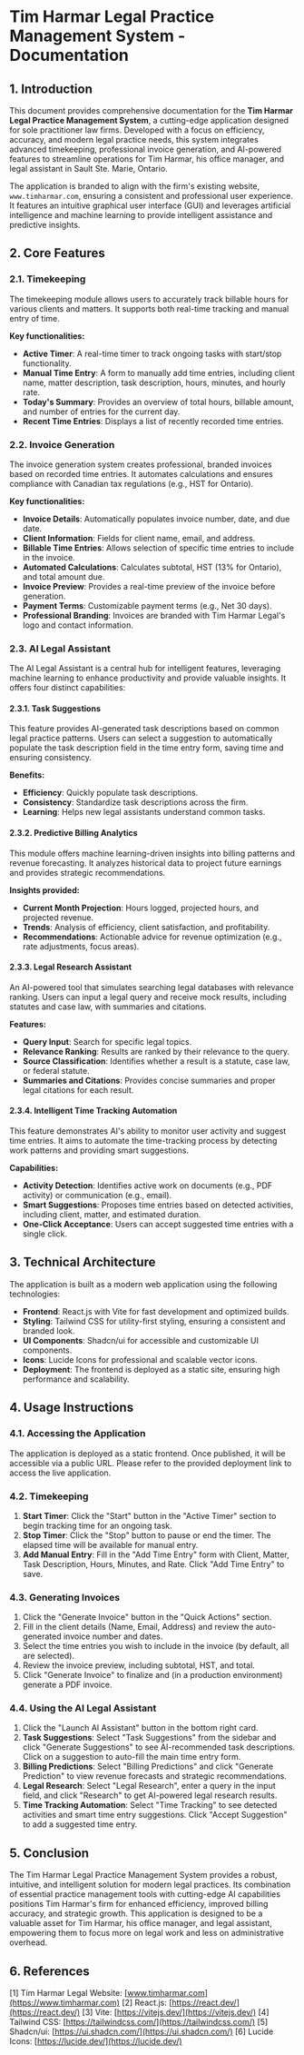 # Tim Harmar Legal Practice Management System - Documentation

## 1. Introduction

This document provides comprehensive documentation for the **Tim Harmar Legal Practice Management System**, a cutting-edge application designed for sole practitioner law firms. Developed with a focus on efficiency, accuracy, and modern legal practice needs, this system integrates advanced timekeeping, professional invoice generation, and AI-powered features to streamline operations for Tim Harmar, his office manager, and legal assistant in Sault Ste. Marie, Ontario.

The application is branded to align with the firm's existing website, `www.timharmar.com`, ensuring a consistent and professional user experience. It features an intuitive graphical user interface (GUI) and leverages artificial intelligence and machine learning to provide intelligent assistance and predictive insights.

## 2. Core Features

### 2.1. Timekeeping

The timekeeping module allows users to accurately track billable hours for various clients and matters. It supports both real-time tracking and manual entry of time.

**Key functionalities:**
- **Active Timer**: A real-time timer to track ongoing tasks with start/stop functionality.
- **Manual Time Entry**: A form to manually add time entries, including client name, matter description, task description, hours, minutes, and hourly rate.
- **Today's Summary**: Provides an overview of total hours, billable amount, and number of entries for the current day.
- **Recent Time Entries**: Displays a list of recently recorded time entries.

### 2.2. Invoice Generation

The invoice generation system creates professional, branded invoices based on recorded time entries. It automates calculations and ensures compliance with Canadian tax regulations (e.g., HST for Ontario).

**Key functionalities:**
- **Invoice Details**: Automatically populates invoice number, date, and due date.
- **Client Information**: Fields for client name, email, and address.
- **Billable Time Entries**: Allows selection of specific time entries to include in the invoice.
- **Automated Calculations**: Calculates subtotal, HST (13% for Ontario), and total amount due.
- **Invoice Preview**: Provides a real-time preview of the invoice before generation.
- **Payment Terms**: Customizable payment terms (e.g., Net 30 days).
- **Professional Branding**: Invoices are branded with Tim Harmar Legal's logo and contact information.

### 2.3. AI Legal Assistant

The AI Legal Assistant is a central hub for intelligent features, leveraging machine learning to enhance productivity and provide valuable insights. It offers four distinct capabilities:

#### 2.3.1. Task Suggestions

This feature provides AI-generated task descriptions based on common legal practice patterns. Users can select a suggestion to automatically populate the task description field in the time entry form, saving time and ensuring consistency.

**Benefits:**
- **Efficiency**: Quickly populate task descriptions.
- **Consistency**: Standardize task descriptions across the firm.
- **Learning**: Helps new legal assistants understand common tasks.

#### 2.3.2. Predictive Billing Analytics

This module offers machine learning-driven insights into billing patterns and revenue forecasting. It analyzes historical data to project future earnings and provides strategic recommendations.

**Insights provided:**
- **Current Month Projection**: Hours logged, projected hours, and projected revenue.
- **Trends**: Analysis of efficiency, client satisfaction, and profitability.
- **Recommendations**: Actionable advice for revenue optimization (e.g., rate adjustments, focus areas).

#### 2.3.3. Legal Research Assistant

An AI-powered tool that simulates searching legal databases with relevance ranking. Users can input a legal query and receive mock results, including statutes and case law, with summaries and citations.

**Features:**
- **Query Input**: Search for specific legal topics.
- **Relevance Ranking**: Results are ranked by their relevance to the query.
- **Source Classification**: Identifies whether a result is a statute, case law, or federal statute.
- **Summaries and Citations**: Provides concise summaries and proper legal citations for each result.

#### 2.3.4. Intelligent Time Tracking Automation

This feature demonstrates AI's ability to monitor user activity and suggest time entries. It aims to automate the time-tracking process by detecting work patterns and providing smart suggestions.

**Capabilities:**
- **Activity Detection**: Identifies active work on documents (e.g., PDF activity) or communication (e.g., email).
- **Smart Suggestions**: Proposes time entries based on detected activities, including client, matter, and estimated duration.
- **One-Click Acceptance**: Users can accept suggested time entries with a single click.

## 3. Technical Architecture

The application is built as a modern web application using the following technologies:

-   **Frontend**: React.js with Vite for fast development and optimized builds.
-   **Styling**: Tailwind CSS for utility-first styling, ensuring a consistent and branded look.
-   **UI Components**: Shadcn/ui for accessible and customizable UI components.
-   **Icons**: Lucide Icons for professional and scalable vector icons.
-   **Deployment**: The frontend is deployed as a static site, ensuring high performance and scalability.

## 4. Usage Instructions

### 4.1. Accessing the Application

The application is deployed as a static frontend. Once published, it will be accessible via a public URL. Please refer to the provided deployment link to access the live application.

### 4.2. Timekeeping

1.  **Start Timer**: Click the "Start" button in the "Active Timer" section to begin tracking time for an ongoing task.
2.  **Stop Timer**: Click the "Stop" button to pause or end the timer. The elapsed time will be available for manual entry.
3.  **Add Manual Entry**: Fill in the "Add Time Entry" form with Client, Matter, Task Description, Hours, Minutes, and Rate. Click "Add Time Entry" to save.

### 4.3. Generating Invoices

1.  Click the "Generate Invoice" button in the "Quick Actions" section.
2.  Fill in the client details (Name, Email, Address) and review the auto-generated invoice number and dates.
3.  Select the time entries you wish to include in the invoice (by default, all are selected).
4.  Review the invoice preview, including subtotal, HST, and total.
5.  Click "Generate Invoice" to finalize and (in a production environment) generate a PDF invoice.

### 4.4. Using the AI Legal Assistant

1.  Click the "Launch AI Assistant" button in the bottom right card.
2.  **Task Suggestions**: Select "Task Suggestions" from the sidebar and click "Generate Suggestions" to see AI-recommended task descriptions. Click on a suggestion to auto-fill the main time entry form.
3.  **Billing Predictions**: Select "Billing Predictions" and click "Generate Prediction" to view revenue forecasts and strategic recommendations.
4.  **Legal Research**: Select "Legal Research", enter a query in the input field, and click "Research" to get AI-powered legal research results.
5.  **Time Tracking Automation**: Select "Time Tracking" to see detected activities and smart time entry suggestions. Click "Accept Suggestion" to add a suggested time entry.

## 5. Conclusion

The Tim Harmar Legal Practice Management System provides a robust, intuitive, and intelligent solution for modern legal practices. Its combination of essential practice management tools with cutting-edge AI capabilities positions Tim Harmar's firm for enhanced efficiency, improved billing accuracy, and strategic growth. This application is designed to be a valuable asset for Tim Harmar, his office manager, and legal assistant, empowering them to focus more on legal work and less on administrative overhead.

## 6. References

[1] Tim Harmar Legal Website: [www.timharmar.com](https://www.timharmar.com)
[2] React.js: [https://react.dev/](https://react.dev/)
[3] Vite: [https://vitejs.dev/](https://vitejs.dev/)
[4] Tailwind CSS: [https://tailwindcss.com/](https://tailwindcss.com/)
[5] Shadcn/ui: [https://ui.shadcn.com/](https://ui.shadcn.com/)
[6] Lucide Icons: [https://lucide.dev/](https://lucide.dev/)

